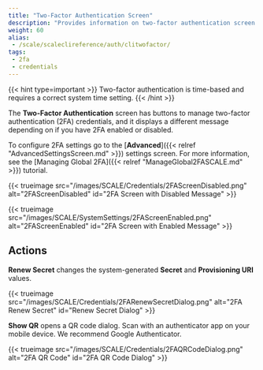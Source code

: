 ```yaml
---
title: "Two-Factor Authentication Screen"
description: "Provides information on two-factor authentication screen settings."
weight: 60
alias:
 - /scale/scaleclireference/auth/clitwofactor/
tags:
 - 2fa
 - credentials
---
```


{{< hint type=important >}}
Two-factor authentication is time-based and requires a correct system time setting.
{{< /hint >}}

The **Two-Factor Authentication** screen has buttons to manage two-factor authentication (2FA) credentials, and it displays a different message depending on if you have 2FA enabled or disabled.

To configure 2FA settings go to the [**Advanced**]({{< relref "AdvancedSettingsScreen.md" >}}) settings screen. For more information, see the [Managing Global 2FA]({{< relref "ManageGlobal2FASCALE.md" >}}) tutorial.

{{< trueimage src="/images/SCALE/Credentials/2FAScreenDisabled.png" alt="2FAScreenDisabled" id="2FA Screen with Disabled Message" >}}

{{< trueimage src="/images/SCALE/SystemSettings/2FAScreenEnabled.png" alt="2FAScreenEnabled" id="2FA Screen with Enabled Message" >}}

## Actions

**Renew Secret** changes the system-generated **Secret** and **Provisioning URI** values. 

{{< trueimage src="/images/SCALE/Credentials/2FARenewSecretDialog.png" alt="2FA Renew Secret" id="Renew Secret Dialog" >}}

**Show QR** opens a QR code dialog. Scan with an authenticator app on your mobile device. We recommend Google Authenticator.

{{< trueimage src="/images/SCALE/Credentials/2FAQRCodeDialog.png" alt="2FA QR Code" id="2FA QR Code Dialog" >}}
